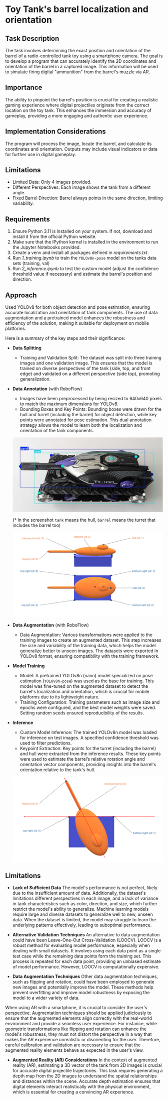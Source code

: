 # Toy Tank's barrel localization and orientation

## Task Description

The task involves determining the exact position and orientation of the barrel of a radio-controlled tank toy using a smartphone camera. The goal is to develop a program that can accurately identify the 2D coordinates and orientation of the barrel in a captured image. This information will be used to simulate firing digital "ammunition" from the barrel's muzzle via AR.

## Importance

The ability to pinpoint the barrel's position is crucial for creating a realistic gaming experience where digital projectiles originate from the correct location on the toy tank. This enhances the immersion and accuracy of gameplay, providing a more engaging and authentic user experience.

## Implementation Considerations

The program will process the image, locate the barrel, and calculate its coordinates and orientation. Outputs may include visual indicators or data for further use in digital gameplay.

## Limitations

- Limited Data: Only 4 images provided.
- Different Perspectives: Each image shows the tank from a different angle.
- Fixed Barrel Direction: Barrel always points in the same direction, limiting variability.

## Requirements

1. Ensure Python 3.11 is installed on your system. If not, download and install it from the official Python website.
2. Make sure that the IPython kernel is installed in the environment to run the Jupyter Notebooks provided.
3. Create a venv and install all packages defined in *requirements.txt*.
4. Run *1_training.ipynb* to train the `YOLOv8n-pose` model on the tanks data sets (training, val)
5. Run *2_inference.ipynb* to test the custom model (adjust the confidence threshold value if necessary) and estimate the barrel's position and direction.

## Approach

Used YOLOv8 for both object detection and pose estimation, ensuring accurate localization and orientation of tank components. The use of data augmentation and a pretrained model enhances the robustness and efficiency of the solution, making it suitable for deployment on mobile platforms.

Here is a summary of the key steps and their significance:
- **Data Splitting**

    - Training and Validation Split: The dataset was split into three training images and one validation image. This ensures that the model is trained on diverse perspectives of the tank (side, top, and front edge) and validated on a different perspective (side top), promoting generalization.

- **Data Annotation** (with RoboFlow)
    - Images have been preprocessed by being resized to 640x640 pixels to match the maximum dimensions for YOLOv8.
    - Bounding Boxes and Key Points: Bounding boxes were drawn for the hull and turret (including the barrel) for object detection, while key points were annotated for pose estimation. This dual annotation strategy allows the model to learn both the localization and orientation of the tank components.

    ![BBox Pose Annotation](bbox_pose.png)

  (* In the screenshot `tank` means the hull, `barrel` means the turret that includes the barrel too)

    ![Keypoints](keypoints.png)

- **Data Augmentation** (with RoboFlow)

    - Data Augmentation: Various transformations were applied to the training images to create an augmented dataset. This step increases the size and variability of the training data, which helps the model generalize better to unseen images. The datasets were exported in YOLOv8 format, ensuring compatibility with the training framework.

- **Model Training**

    - Model: A pretrained YOLOv8n (nano) model specialized on pose estimation (`YOLOv8n-pose`) was used as the base for training. This model was fine-tuned on the augmented dataset to detect the barrel's localization and orientation, which is crucial for mobile platforms due to its lightweight nature.
    - Training Configuration: Training parameters such as image size and epochs were configured, and the best model weights were saved. Setting random seeds ensured reproducibility of the results.

- **Inference**

    - Custom Model Inference: The trained YOLOv8n model was loaded for inference on test images. A specified confidence threshold was used to filter predictions.
    - Keypoint Extraction: Key points for the turret (including the barrel) and hull were extracted from the inference results. These key points were used to estimate the barrel’s relative rotation angle and orientation vector components, providing insights into the barrel's orientation relative to the tank's hull.

    ![Rotation angle](rotation_angle.png)

## Limitations

- **Lack of Sufficient Data**
The model's performance is not perfect, likely due to the insufficient amount of data.  Additionally, the dataset's limitations different perspectives in each image, and a lack of variance in tank characteristics such as color, direction, and size, which further restrict the model's ability to generalize. Machine learning models require large and diverse datasets to generalize well to new, unseen data. When the dataset is limited, the model may struggle to learn the underlying patterns effectively, leading to suboptimal performance.

- **Alternative Validation Techniques**
An alternative to data augmentation could have been Leave-One-Out Cross-Validation (LOOCV). LOOCV is a robust method for evaluating model performance, especially when dealing with small datasets. It involves using each data point as a single test case while the remaining data points form the training set. This process is repeated for each data point, providing an unbiased estimate of model performance. However, LOOCV is computationally expensive.

- **Data Augmentation Techniques**
Other data augmentation techniques, such as flipping and rotation, could have been employed to generate new images and potentially improve the model. These methods help prevent overfitting and improve model robustness by exposing the model to a wider variety of data.

When using AR with a smartphone, it is crucial to consider the user's perspective. Augmentation techniques should be applied judiciously to ensure that the augmented elements align correctly with the real-world environment and provide a seamless user experience. For instance, while geometric transformations like flipping and rotation can enhance the model's robustness, they must not distort the perspective in a way that makes the AR experience unrealistic or disorienting for the user. Therefore, careful calibration and validation are necessary to ensure that the augmented reality elements behave as expected in the user's view.

* **Augmented Reality (AR) Considerations**
In the context of augmented reality (AR), estimating a 3D vector of the tank from 2D images is crucial for accurate digital projectile trajectories. This task requires generating a depth map from the 2D images to understand the spatial relationships and distances within the scene. Accurate depth estimation ensures that digital elements interact realistically with the physical environment, which is essential for creating a convincing AR experience.